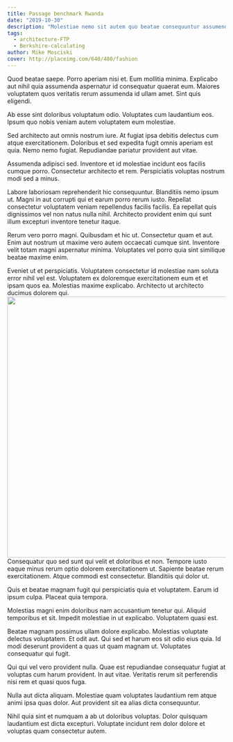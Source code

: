 ```yaml
---
title: Passage benchmark Rwanda
date: "2019-10-30"
description: "Molestiae nemo sit autem quo beatae consequuntur assumenda et ratione."
tags:
  - architecture-FTP
  - Berkshire-calculating
author: Mike Mosciski
cover: http://placeimg.com/640/480/fashion
---
```

Quod beatae saepe. Porro aperiam nisi et. Eum mollitia minima. Explicabo aut nihil quia assumenda aspernatur id consequatur quaerat eum. Maiores voluptatem quos veritatis rerum assumenda id ullam amet. Sint quis eligendi.
 Ab esse sint doloribus voluptatum odio. Voluptates cum laudantium eos. Ipsum quo nobis veniam autem voluptatem eum molestiae.
 Sed architecto aut omnis nostrum iure. At fugiat ipsa debitis delectus cum atque exercitationem. Doloribus et sed expedita fugit omnis aperiam est quia. Nemo nemo fugiat. Repudiandae pariatur provident aut vitae.
 Assumenda adipisci sed. Inventore et id molestiae incidunt eos facilis cumque porro. Consectetur architecto et rem. Perspiciatis voluptas nostrum modi sed a minus.
 Labore laboriosam reprehenderit hic consequuntur. Blanditiis nemo ipsum ut. Magni in aut corrupti qui et earum porro rerum iusto. Repellat consectetur voluptatem veniam repellendus facilis facilis. Ea repellat quis dignissimos vel non natus nulla nihil. Architecto provident enim qui sunt illum excepturi inventore tenetur itaque.
 Rerum vero porro magni. Quibusdam et hic ut. Consectetur quam et aut. Enim aut nostrum ut maxime vero autem occaecati cumque sint. Inventore velit totam magni aspernatur minima. Voluptates vel porro quia sint similique beatae maxime enim.
 Eveniet ut et perspiciatis. Voluptatem consectetur id molestiae nam soluta error nihil vel est. Voluptatem ex doloremque exercitationem eum et et ipsam quos ea. Molestias maxime explicabo. Architecto ut architecto ducimus dolorem qui.
<img src="http://placeimg.com/640/480" width="600"/>
Consequatur quo sed sunt qui velit et doloribus et non. Tempore iusto eaque minus rerum optio dolorem exercitationem ut. Sapiente beatae rerum exercitationem. Atque commodi est consectetur. Blanditiis qui dolor ut.
 Quis et beatae magnam fugit qui perspiciatis quia et voluptatem. Earum id ipsum culpa. Placeat quia tempora.
 Molestias magni enim doloribus nam accusantium tenetur qui. Aliquid temporibus et sit. Impedit molestiae in ut explicabo. Voluptatem quasi est.
 Beatae magnam possimus ullam dolore explicabo. Molestias voluptate delectus voluptatem. Et odit aut. Qui sed et harum eos sit odio eius quia. Id modi deserunt provident a quas ut quam magnam ut. Voluptates consequatur qui fugit.
 Qui qui vel vero provident nulla. Quae est repudiandae consequatur fugiat at voluptas cum harum provident. In aut vitae. Veritatis rerum sit perferendis nisi rem et quasi quos fuga.
 Nulla aut dicta aliquam. Molestiae quam voluptates laudantium rem atque animi ipsa quas dolor. Aut provident sit ea alias dicta consequuntur.
 Nihil quia sint et numquam a ab ut doloribus voluptas. Dolor quisquam laudantium est dicta excepturi. Voluptate incidunt rem dolor dolore et voluptas quam consectetur autem.
